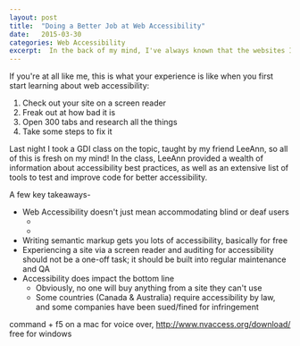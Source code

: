 ```yaml
---
layout: post
title:  "Doing a Better Job at Web Accessibility"
date:   2015-03-30
categories: Web Accessibility
excerpt:  In the back of my mind, I've always known that the websites I've done for fun and for work probably have had some range of accessibility issues. Last night, I took a class on the topic and learned how to run an accessibility audit on sites. The results were... scary! But thankfully, not so hard to fix.
---
```


If you're at all like me, this is what your experience is like when you first start learning about web accessibility:

<ol>
	<li>Check out your site on a screen reader</li>
	<li>Freak out at how bad it is</li>
	<li>Open 300 tabs and research all the things</li>
	<li>Take some steps to fix it</li>
</ol>

Last night I took a GDI class on the topic, taught by my friend LeeAnn, so all of this is fresh on my mind! In the class, LeeAnn provided a wealth of information about accessibility best practices, as well as an extensive list of tools to test and improve code for better accessibility.

A few key takeaways-

<ul>
	<li>Web Accessibility doesn't just mean accommodating blind or deaf users 
		<ul>
			<li></li>
			<li></li>
		</ul>
	</li>
	<li>Writing semantic markup gets you lots of accessibility, basically for free</li>
	<li>Experiencing a site via a screen reader and auditing for accessibility should not be a one-off task; it should be built into regular maintenance and QA</li>
	<li>Accessibility does impact the bottom line
		<ul>
			<li>Obviously, no one will buy anything from a site they can't use</li>
			<li>Some countries (Canada & Australia) require accessibility by law, and some companies have been sued/fined for infringement</li>
		</ul>
	</li>
</ul>



command + f5 on a mac for voice over, http://www.nvaccess.org/download/ free for windows




